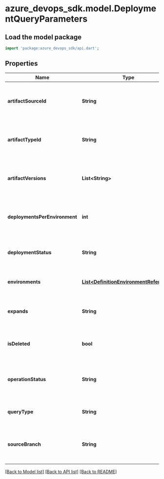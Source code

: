# azure_devops_sdk.model.DeploymentQueryParameters

## Load the model package
```dart
import 'package:azure_devops_sdk/api.dart';
```

## Properties
Name | Type | Description | Notes
------------ | ------------- | ------------- | -------------
**artifactSourceId** | **String** | Query deployments based specified artifact source id. | [optional] [default to null]
**artifactTypeId** | **String** | Query deployments based specified artifact type id. | [optional] [default to null]
**artifactVersions** | **List&lt;String&gt;** | Query deployments based specified artifact versions. | [optional] [default to []]
**deploymentsPerEnvironment** | **int** | Query deployments number of deployments per environment. | [optional] [default to null]
**deploymentStatus** | **String** | Query deployment based on deployment status. | [optional] [default to null]
**environments** | [**List&lt;DefinitionEnvironmentReference&gt;**](DefinitionEnvironmentReference.md) | Query deployments of specified environments. | [optional] [default to []]
**expands** | **String** | Query deployments based specified expands. | [optional] [default to null]
**isDeleted** | **bool** | Specify deleted deployments should return or not. | [optional] [default to null]
**operationStatus** | **String** | Query deployment based on deployment operation status. | [optional] [default to null]
**queryType** | **String** | Query deployments based query type. | [optional] [default to null]
**sourceBranch** | **String** | Query deployments based specified source branch. | [optional] [default to null]

[[Back to Model list]](../README.md#documentation-for-models) [[Back to API list]](../README.md#documentation-for-api-endpoints) [[Back to README]](../README.md)



